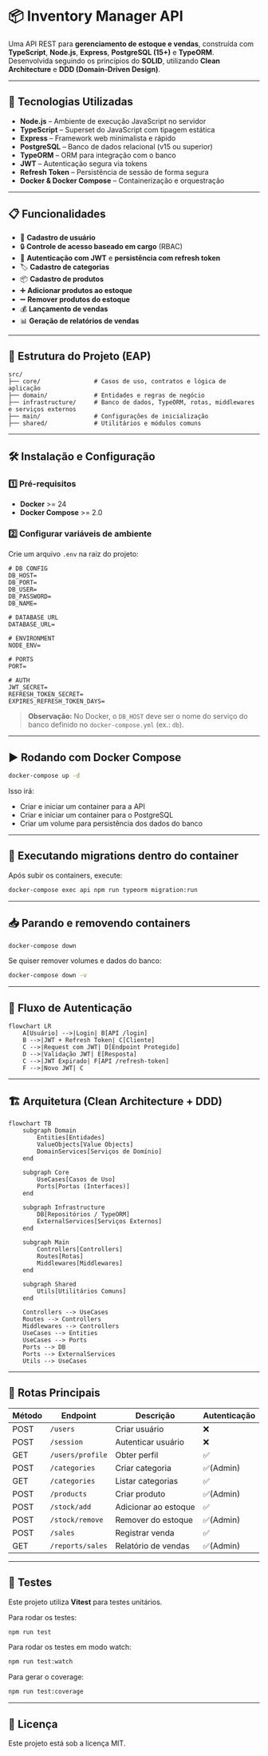 # 📦 Inventory Manager API

Uma API REST para **gerenciamento de estoque e vendas**, construída com **TypeScript**, **Node.js**, **Express**, **PostgreSQL (15+)** e **TypeORM**.  
Desenvolvida seguindo os princípios do **SOLID**, utilizando **Clean Architecture** e **DDD (Domain-Driven Design)**.

---

## 🚀 Tecnologias Utilizadas

- **Node.js** – Ambiente de execução JavaScript no servidor
- **TypeScript** – Superset do JavaScript com tipagem estática
- **Express** – Framework web minimalista e rápido
- **PostgreSQL** – Banco de dados relacional (v15 ou superior)
- **TypeORM** – ORM para integração com o banco
- **JWT** – Autenticação segura via tokens
- **Refresh Token** – Persistência de sessão de forma segura
- **Docker & Docker Compose** – Containerização e orquestração

---

## 📋 Funcionalidades

- 👤 **Cadastro de usuário**
- 🔒 **Controle de acesso baseado em cargo** (RBAC)
- 🔑 **Autenticação com JWT** e **persistência com refresh token**
- 🏷 **Cadastro de categorias**
- 📦 **Cadastro de produtos**
- ➕ **Adicionar produtos ao estoque**
- ➖ **Remover produtos do estoque**
- 💰 **Lançamento de vendas**
- 📊 **Geração de relatórios de vendas**

---

## 📂 Estrutura do Projeto (EAP)

```
src/
├── core/               # Casos de uso, contratos e lógica de aplicação
├── domain/             # Entidades e regras de negócio
├── infrastructure/     # Banco de dados, TypeORM, rotas, middlewares e serviços externos
├── main/               # Configurações de inicialização
├── shared/             # Utilitários e módulos comuns
```

---

## 🛠 Instalação e Configuração

### 1️⃣ Pré-requisitos
- **Docker** >= 24
- **Docker Compose** >= 2.0

### 2️⃣ Configurar variáveis de ambiente
Crie um arquivo `.env` na raiz do projeto:

```env
# DB CONFIG
DB_HOST=
DB_PORT=
DB_USER=
DB_PASSWORD=
DB_NAME=

# DATABASE URL
DATABASE_URL=

# ENVIRONMENT
NODE_ENV=

# PORTS
PORT=

# AUTH
JWT_SECRET=
REFRESH_TOKEN_SECRET=
EXPIRES_REFRESH_TOKEN_DAYS=
```

> **Observação:** No Docker, o `DB_HOST` deve ser o nome do serviço do banco definido no `docker-compose.yml` (ex.: `db`).

---

## ▶️ Rodando com Docker Compose

```bash
docker-compose up -d
```

Isso irá:
- Criar e iniciar um container para a API
- Criar e iniciar um container para o PostgreSQL
- Criar um volume para persistência dos dados do banco

---

## 🔄 Executando migrations dentro do container

Após subir os containers, execute:

```bash
docker-compose exec api npm run typeorm migration:run
```

---

## 📥 Parando e removendo containers

```bash
docker-compose down
```

Se quiser remover volumes e dados do banco:
```bash
docker-compose down -v
```

---

## 🔑 Fluxo de Autenticação

```mermaid
flowchart LR
    A[Usuário] -->|Login| B[API /login]
    B -->|JWT + Refresh Token| C[Cliente]
    C -->|Request com JWT| D[Endpoint Protegido]
    D -->|Validação JWT| E[Resposta]
    C -->|JWT Expirado| F[API /refresh-token]
    F -->|Novo JWT| C
```

---

## 🏗 Arquitetura (Clean Architecture + DDD)

```mermaid
flowchart TB
    subgraph Domain
        Entities[Entidades]
        ValueObjects[Value Objects]
        DomainServices[Serviços de Domínio]
    end

    subgraph Core
        UseCases[Casos de Uso]
        Ports[Portas (Interfaces)]
    end

    subgraph Infrastructure
        DB[Repositórios / TypeORM]
        ExternalServices[Serviços Externos]
    end

    subgraph Main
        Controllers[Controllers]
        Routes[Rotas]
        Middlewares[Middlewares]
    end

    subgraph Shared
        Utils[Utilitários Comuns]
    end

    Controllers --> UseCases
    Routes --> Controllers
    Middlewares --> Controllers
    UseCases --> Entities
    UseCases --> Ports
    Ports --> DB
    Ports --> ExternalServices
    Utils --> UseCases
```

---

## 📌 Rotas Principais

| Método | Endpoint           | Descrição                    | Autenticação |
|--------|-------------------|-------------------------------|--------------|
| POST   | `/users`          | Criar usuário                 | ❌          
| POST   | `/session`        | Autenticar usuário            | ❌           
| GET    | `/users/profile`  | Obter perfil                  | ✅           
| POST   | `/categories`     | Criar categoria               | ✅(Admin)
| GET    | `/categories`     | Listar categorias             | ✅       
| POST   | `/products`       | Criar produto                 | ✅(Admin)   
| POST   | `/stock/add`      | Adicionar ao estoque          | ✅           
| POST   | `/stock/remove`   | Remover do estoque            | ✅(Admin)         
| POST   | `/sales`          | Registrar venda               | ✅
| GET    | `/reports/sales`  | Relatório de vendas           | ✅(Admin)        

---

## 🧪 Testes

Este projeto utiliza **Vitest** para testes unitários.

Para rodar os testes:
```bash
npm run test
```

Para rodar os testes em modo watch:
```bash
npm run test:watch
```

Para gerar o coverage:
```bash
npm run test:coverage
```

---

## 📄 Licença

Este projeto está sob a licença MIT.  
